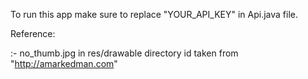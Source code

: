 To run this app  make sure to replace  "YOUR_API_KEY"  in   Api.java file.



Reference:

:- no_thumb.jpg in res/drawable directory  id taken from "http://amarkedman.com"